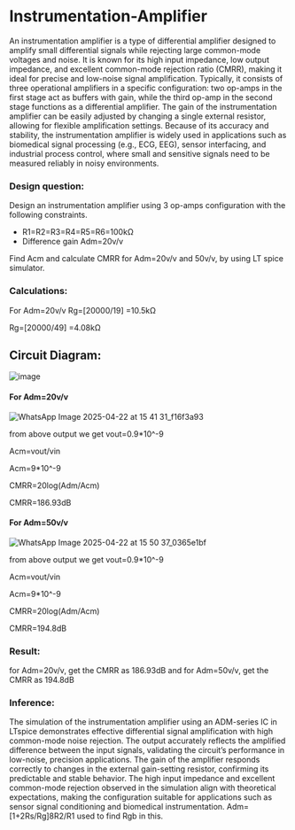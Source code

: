 # Instrumentation-Amplifier
An instrumentation amplifier is a type of differential amplifier designed to amplify small differential signals while rejecting large common-mode voltages and noise. It is known for its high input impedance, low output impedance, and excellent common-mode rejection ratio (CMRR), making it ideal for precise and low-noise signal amplification. Typically, it consists of three operational amplifiers in a specific configuration: two op-amps in the first stage act as buffers with gain, while the third op-amp in the second stage functions as a differential amplifier. The gain of the instrumentation amplifier can be easily adjusted by changing a single external resistor, allowing for flexible amplification settings. Because of its accuracy and stability, the instrumentation amplifier is widely used in applications such as biomedical signal processing (e.g., ECG, EEG), sensor interfacing, and industrial process control, where small and sensitive signals need to be measured reliably in noisy environments.

### Design question:
Design an instrumentation amplifier using 3 op-amps configuration with the following constraints.
* R1=R2=R3=R4=R5=R6=100kΩ
* Difference gain Adm=20v/v
  
Find Acm and calculate CMRR for Adm=20v/v and 50v/v, by using LT spice simulator.

### Calculations:
For Adm=20v/v
Rg=[20000/19] =10.5kΩ

Rg=[20000/49] =4.08kΩ

## Circuit Diagram:

![image](https://github.com/user-attachments/assets/d0ea4c66-618e-42f0-8220-67864dff4f34)


#### For Adm=20v/v

![WhatsApp Image 2025-04-22 at 15 41 31_f16f3a93](https://github.com/user-attachments/assets/5521480a-45d6-4fc8-b554-4efdc07f3fbf)

from above output we get vout=0.9*10^-9

Acm=vout/vin 

Acm=9*10^-9

CMRR=20log(Adm/Acm) 

CMRR=186.93dB

#### For Adm=50v/v

![WhatsApp Image 2025-04-22 at 15 50 37_0365e1bf](https://github.com/user-attachments/assets/252a539f-98e6-479b-918c-c457d74455b4)

from above output we get vout=0.9*10^-9

Acm=vout/vin 

Acm=9*10^-9

CMRR=20log(Adm/Acm) 

CMRR=194.8dB

### Result:
for Adm=20v/v, get the CMRR as 186.93dB and for Adm=50v/v, get the CMRR as 194.8dB

### Inference:

The simulation of the instrumentation amplifier using an ADM-series IC in LTspice demonstrates effective differential signal amplification with high common-mode noise rejection. The output accurately reflects the amplified difference between the input signals, validating the circuit’s performance in low-noise, precision applications. The gain of the amplifier responds correctly to changes in the external gain-setting resistor, confirming its predictable and stable behavior. The high input impedance and excellent common-mode rejection observed in the simulation align with theoretical expectations, making the configuration suitable for applications such as sensor signal conditioning and biomedical instrumentation.
Adm=[1+2Rs/Rg]8R2/R1 used to find Rgb in this.

